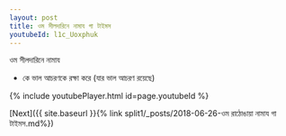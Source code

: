 ```yaml
---
layout: post
title: ওম সীলদারিনে নামায গা টাইমস
youtubeId: l1c_Uoxphuk
---
```

 
 
 ওম সীলদারিনে নামায  
 
 -  কে ভাল আচরণকে রক্ষা করে (যার ভাল আচরণ রয়েছে) 
 
  
 
  
 
 
 
 
 
 


{% include youtubePlayer.html id=page.youtubeId %}
 
[Next]({{ site.baseurl }}{% link  split1/_posts/2018-06-26-ওম রাঠোঙায়া নামায গা টাইমস.md%})
 
